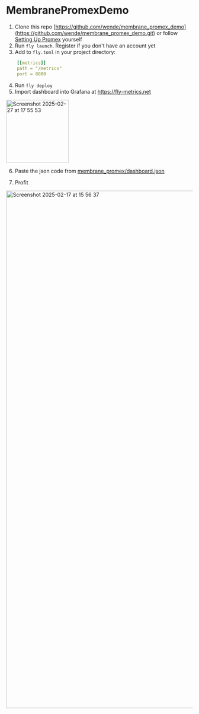 # MembranePromexDemo

1. Clone this repo [https://github.com/wende/membrane_promex_demo](https://github.com/wende/membrane_promex_demo.git) or follow [Setting Up Promex](https://hexdocs.pm/prom_ex/readme.html#setting-up-promex) yourself 
2. Run `fly launch`. Register if you don't have an account yet
3. Add to `fly.toml` in your project directory:   
```yaml
    [[metrics]]
    path = "/metrics"
    port = 8080  
```

4. Run `fly deploy`
5. Import dashboard into Grafana at https://fly-metrics.net 
<img width="169" alt="Screenshot 2025-02-27 at 17 55 53" src="https://github.com/user-attachments/assets/4729a68a-1bef-478f-9a42-bcbf8d954c07" />

6. Paste the json code from [membrane_promex/dashboard.json](https://github.com/membraneframework/membrane_promex/blob/master/dashboard.json) 

7. Profit
<img width="1396" alt="Screenshot 2025-02-17 at 15 56 37" src="https://github.com/user-attachments/assets/d942662f-9356-4410-bbc6-c5f48752d4c8" />
